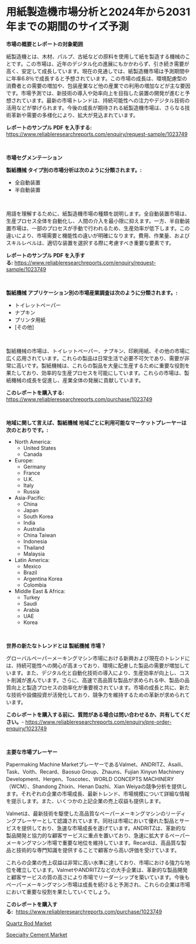 <p><h1>用紙製造機市場分析と2024年から2031年までの期間のサイズ予測</h1></p><p><strong>市場の概要とレポートの対象範囲</strong></p>
<p><p>紙製造機とは、木材、パルプ、古紙などの原料を使用して紙を製造する機械のことです。この市場は、近年のデジタル化の進展にもかかわらず、引き続き需要が高く、安定して成長しています。現在の見通しでは、紙製造機市場は予測期間中に年率6.8％で成長すると予想されています。この市場の成長は、環境配慮型の消費者との需要の増加や、包装産業など他の産業での利用の増加などが主な要因です。市場予測では、新技術の導入や効率向上を目指した装置の開発が進むと予想されています。最新の市場トレンドは、持続可能性への注力やデジタル技術の活用などが挙げられます。今後の成長が期待される紙製造機市場は、さらなる技術革新や需要の多様化により、拡大が見込まれています。</p></p>
<p><strong>レポートのサンプル PDF を入手する:</strong> <a href="https://www.reliableresearchreports.com/enquiry/request-sample/1023749">https://www.reliableresearchreports.com/enquiry/request-sample/1023749</a></p>
<p>&nbsp;</p>
<p><strong>市場セグメンテーション</strong></p>
<p><strong>製紙機械 タイプ別の市場分析は次のように分類されます。:</strong></p>
<p><ul><li>全自動装置</li><li>半自動装置</li></ul></p>
<p>&nbsp;</p>
<p><p>用語を理解するために、紙製造機市場の種類を説明します。全自動装置市場は、生産プロセス全体を自動化し、人間の介入を最小限に抑えます。一方、半自動装置市場は、一部のプロセスが手動で行われるため、生産効率が低下します。この違いにより、市場需要と機能性の違いが明確になります。費用、作業量、およびスキルレベルは、適切な装置を選択する際に考慮すべき重要な要素です。</p></p>
<p><strong>レポートのサンプル PDF を入手する:</strong>&nbsp;<a href="https://www.reliableresearchreports.com/enquiry/request-sample/1023749">https://www.reliableresearchreports.com/enquiry/request-sample/1023749</a></p>
<p>&nbsp;</p>
<p><strong> 製紙機械 アプリケーション別の市場産業調査は次のように分類されます。:</strong></p>
<p><ul><li>トイレットペーパー</li><li>ナプキン</li><li>プリンタ用紙</li><li>[その他]</li></ul></p>
<p>&nbsp;</p>
<p><p>製紙機械の市場は、トイレットペーパー、ナプキン、印刷用紙、その他の市場に広く応用されています。これらの製品は日常生活で必要不可欠であり、需要が非常に高いです。製紙機械は、これらの製品を大量に生産するために重要な役割を果たしており、効率的な生産プロセスを可能にしています。これらの市場は、製紙機械の成長を促進し、産業全体の発展に貢献しています。</p></p>
<p><strong>このレポートを購入する:</strong>&nbsp; <a href="https://www.reliableresearchreports.com/purchase/1023749">https://www.reliableresearchreports.com/purchase/1023749</a></p>
<p>&nbsp;</p>
<p><strong>地域に関して言えば、製紙機械 地域ごとに利用可能なマーケットプレーヤーは次のとおりです。:</strong></p>
<p><ul>
    <li>
        North America:
        <ul>
            <li>United States</li>
            <li>Canada</li>
        </ul>
    </li>
    <li>
        Europe:
        <ul>
            <li>Germany</li>
            <li>France</li>
            <li>U.K.</li>
            <li>Italy</li>
            <li>Russia</li>
        </ul>
    </li>
    <li>
        Asia-Pacific:
        <ul>
            <li>China</li>
            <li>Japan</li>
            <li>South Korea</li>
            <li>India</li>
            <li>Australia</li>
            <li>China Taiwan</li>
            <li>Indonesia</li>
            <li>Thailand</li>
            <li>Malaysia</li>
        </ul>
    </li>
    <li>
        Latin America:
        <ul>
            <li>Mexico</li>
            <li>Brazil</li>
            <li>Argentina Korea</li>
            <li>Colombia</li>
        </ul>
    </li>
    <li>
        Middle East & Africa:
        <ul>
            <li>Turkey</li>
            <li>Saudi</li>
            <li>Arabia</li>
            <li>UAE</li>
            <li>Korea</li>
        </ul>
    </li>
    </ul></p>
<p>&nbsp;</p>
<p><strong>世界の新たなトレンドとは 製紙機械 市場？</strong></p>
<p><p>グローバルペーパーメーキングマシン市場における新興および現在のトレンドには、持続可能性への関心が高まっており、環境に配慮した製品の需要が増加しています。また、デジタル化と自動化技術の導入により、生産効率が向上し、コスト削減が進んでいます。さらに、高速で高品質な製品が求められる中、製品の品質向上と製造プロセスの効率化が重要視されています。市場の成長と共に、新たな技術や設備投資が活発化しており、競争力を維持するための革新が求められています。</p></p>
<p><strong>このレポートを購入する前に、質問がある場合は問い合わせるか、共有してください。</strong>- <a href="https://www.reliableresearchreports.com/enquiry/pre-order-enquiry/1023749">https://www.reliableresearchreports.com/enquiry/pre-order-enquiry/1023749</a></p>
<p>&nbsp;</p>
<p><strong>主要な市場プレーヤー</strong></p>
<p><p>Papermaking Machine MarketプレーヤーであるValmet、ANDRITZ、Asaili、Task、Voith、Recard、Baosuo Group、Zhauns、Fujian Xinyun Machinery Development、Hergen、Toscotec、WORLD CONCEPTS MACHINERY（WCM）、Shandong Zhixin、Henan Dazhi、Xian Weiyaの競争分析を提供します。それぞれの企業の市場成長、最新トレンド、市場規模について詳細な情報を提示します。また、いくつかの上記企業の売上収益も提供します。</p><p>Valmetは、最新技術を駆使した高品質なペーパーメーキングマシンのリーディングプレーヤーとして認識されています。同社は市場において優れた製品とサービスを提供しており、急速な市場成長を遂げています。ANDRITZは、革新的な製品開発と協力的な顧客サービスに重点を置いており、急速に拡大するペーパーメーキングマシン市場で重要な地位を維持しています。Recardは、高品質な製品と技術的な専門知識を提供することで顧客から高い評価を受けています。</p><p>これらの企業の売上収益は非常に高い水準に達しており、市場における強力な地位を確立しています。ValmetやANDRITZなどの大手企業は、革新的な製品開発と顧客サービスの質の高さにより市場でリーダーシップを築いています。今後もペーパーメーキングマシン市場は成長を続けると予測され、これらの企業は市場において重要な役割を果たしていくでしょう。</p></p>
<p><strong>このレポートを購入する:</strong>&nbsp;&nbsp;<a href="https://www.reliableresearchreports.com/purchase/1023749">https://www.reliableresearchreports.com/purchase/1023749</a></p>
<p><p><a href="https://frill-swim-3cd.notion.site/Quartz-Rod-Market-Size-Global-Industry-Overview-Market-Segmentation-and-Forecast-2024-to-2031-8f10c55c7a9647a4acea7476e0bf88ae">Quartz Rod Market</a></p><p><a href="https://cautious-neon-760.notion.site/Specialty-Cement-Market-Analysis-Examines-its-Scope-on-Growth-Opportunities-and-Forecasted-Trends-S-6f8eec2c328f4520b81f1e7af7a491a6">Specialty Cement Market</a></p></p>